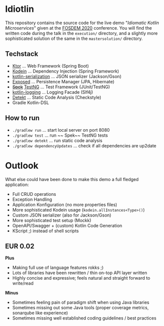 # Idiotlin

This repository contains the source code for the live demo "*Idiomatic Kotlin Microservices*" given at the [FOSDEM 2020](https://fosdem.org/2020/schedule/event/kotlin_idiomatic_microservices/) conference.
You will find the written code during the talk in the `execution/` directory, and a slightly more sophisticated solution of the same in the `mastersolution/` directory.

## Techstack

* [Ktor](https://ktor.io/) ... Web Framework (Spring Boot)
* [Kodein](https://kodein.org/) ... Dependency Injection (Spring Framework)
* [kotlin-serialization](https://github.com/Kotlin/kotlinx.serialization) ... JSON serializer (Jackson/Gson)
* [Exposed](https://github.com/JetBrains/Exposed) ... Persistence Manager (JPA, Hibernate)
* ~~[Spek](https://www.spekframework.org/)~~ [TestNG](https://testng.org) ... Test Framework (JUnit/TestNG)
* [kotlin-logging](https://github.com/MicroUtils/kotlin-logging) ... Logging Facade (Slf4j)
* [Detekt](https://github.com/arturbosch/detekt) ... Static Code Analysis (Checkstyle)
* Gradle Kotlin-DSL

## How to run

* `./gradlew run` ... start local server on port 8080
* `./gradlew test` ... run ~~ Spek~~ TestNG tests
* `./gradlew detekt` ... run static code analysis
* `./gradlew dependencyUpdates` ... check if all dependencies are up2date

# Outlook

What else could have been done to make this demo a full fledged application:

* Full CRUD operations
* Exception Handling
* Application Konfiguration (no more properties files)
* More sophisticated Kodein usage (`kodein.allInstances<Type>()`)
* Custom JSON serializer (also for Jackson/Gson)
* More sophisticated test setup (Mockk)
* OpenAPI/Swagger + (custom) Kotlin Code Generation
* KScript ;) instead of shell scripts

## EUR 0.02

**Plus**

* Making full use of language features rokks ;)
* Lots of libraries have been rewritten / thin on-top API layer written
* Highly concise and expressive; feels natural and straight forward to write/read

**Minus**

* Sometimes feeling pain of paradigm shift when using Java libraries
* Sometimes missing out some Java tools (proper coverage metrics, sonarqube like experience)
* Sometimes missing well established coding guidelines / best practices
